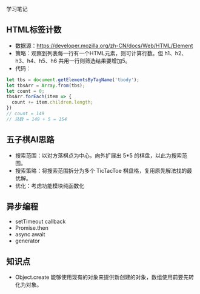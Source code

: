 学习笔记

## HTML标签计数

- 数据源：https://developer.mozilla.org/zh-CN/docs/Web/HTML/Element
- 策略：观察到列表每一行有一个HTML元素，则可计算行数。但 h1、h2、h3、h4、h5、h6 共用一行则筛选结果要增加5。
- 代码：
```javascript
let tbs = document.getElementsByTagName('tbody');
let tbsArr = Array.from(tbs);
let count = 0;
tbsArr.forEach(item => {
  count += item.children.length;
})
// count = 149
// 总数 = 149 + 5 = 154
```

## 五子棋AI思路

- 搜索范围：以对方落棋点为中心，向外扩展出 5*5 的棋盘，以此为搜索范围。
- 搜索策略：将搜索范围拆分为多个 TicTacToe 棋盘格，复用原先解法找的最优解。
- 优化：考虑功能模块纯函数化

## 异步编程

- setTimeout callback
- Promise.then
- async await
- generator

## 知识点

- Object.create 能够使用现有的对象来提供新创建的对象，数组使用前要先转化为对象。